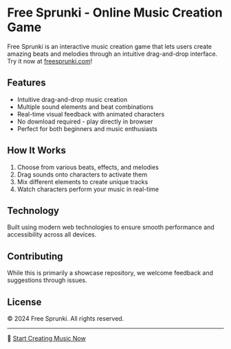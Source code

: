 # Free Sprunki - Online Music Creation Game

Free Sprunki is an interactive music creation game that lets users create amazing beats and melodies through an intuitive drag-and-drop interface. Try it now at [freesprunki.com](https://freesprunki.com)!

## Features

- Intuitive drag-and-drop music creation
- Multiple sound elements and beat combinations
- Real-time visual feedback with animated characters
- No download required - play directly in browser
- Perfect for both beginners and music enthusiasts

## How It Works

1. Choose from various beats, effects, and melodies
2. Drag sounds onto characters to activate them
3. Mix different elements to create unique tracks
4. Watch characters perform your music in real-time

## Technology

Built using modern web technologies to ensure smooth performance and accessibility across all devices.

## Contributing

While this is primarily a showcase repository, we welcome feedback and suggestions through issues.

## License

© 2024 Free Sprunki. All rights reserved.

---

🎵 [Start Creating Music Now](https://freesprunki.com)
